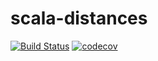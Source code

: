 # scala-distances

[![Build Status](https://travis-ci.org/guizmaii/scala-distances.svg?branch=master)](https://travis-ci.org/guizmaii/scala-distances)
[![codecov](https://codecov.io/gh/guizmaii/scala-distances/branch/master/graph/badge.svg)](https://codecov.io/gh/guizmaii/scala-distances)